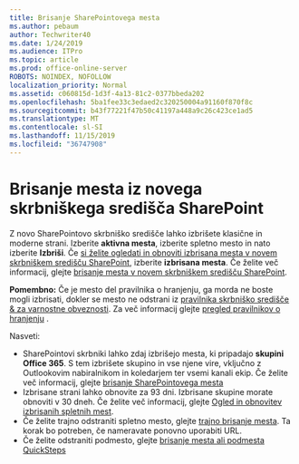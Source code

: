 ```yaml
---
title: Brisanje SharePointovega mesta
ms.author: pebaum
author: Techwriter40
ms.date: 1/24/2019
ms.audience: ITPro
ms.topic: article
ms.prod: office-online-server
ROBOTS: NOINDEX, NOFOLLOW
localization_priority: Normal
ms.assetid: c060815d-1d3f-4a13-81c2-0377bbeda202
ms.openlocfilehash: 5ba1fee33c3edaed2c320250004a91160f870f8c
ms.sourcegitcommit: b43f77221f47b50c41197a448a9c26c423ce1ad5
ms.translationtype: MT
ms.contentlocale: sl-SI
ms.lasthandoff: 11/15/2019
ms.locfileid: "36747908"
---
```

# <a name="delete-a-site-from-the-new-sharepoint-admin-center"></a>Brisanje mesta iz novega skrbniškega središča SharePoint

Z novo SharePointovo skrbniško središče lahko izbrišete klasične in moderne strani. Izberite **aktivna mesta**, izberite spletno mesto in nato izberite **Izbriši**. Če [si želite ogledati in obnoviti izbrisana mesta v novem skrbniškem središču SharePoint](https://docs.microsoft.com/sharepoint/view-and-restore-deleted-sites-in-new-admin-center), izberite **izbrisana mesta**. Če želite več informacij, glejte [brisanje mesta v novem skrbniškem središču SharePoint](https://docs.microsoft.com/sharepoint/delete-site-collection#delete-a-site-in-the-new-sharepoint-admin-center).

**Pomembno:** Če je mesto del pravilnika o hranjenju, ga morda ne boste mogli izbrisati, dokler se mesto ne odstrani iz [pravilnika skrbniško središče &amp; za varnostne obveznosti](https://protection.office.com/?rfr=AdminCenter#/homepage). Za več informacij glejte [pregled pravilnikov o hranjenju](https://docs.microsoft.com/office365/securitycompliance/retention-policies#content-in-onedrive-accounts-and-sharepoint-sites) . 

Nasveti:
- SharePointovi skrbniki lahko zdaj izbrišejo mesta, ki pripadajo **skupini Office 365**. S tem izbrišete skupino in vse njene vire, vključno z Outlookovim nabiralnikom in koledarjem ter vsemi kanali ekip. Če želite več informacij, glejte [brisanje SharePointovega mesta](https://docs.microsoft.com/sharepoint/manage-sites-in-new-admin-center#delete-a-site)
- Izbrisane strani lahko obnovite za 93 dni. Izbrisane skupine morate obnoviti v 30 dneh. Če želite več informacij, glejte [Ogled in obnovitev izbrisanih spletnih mest](https://docs.microsoft.com/sharepoint/view-and-restore-deleted-sites-in-new-admin-center).
- Če želite trajno odstraniti spletno mesto, glejte [trajno brisanje mesta](https://docs.microsoft.com/sharepoint/delete-site-collection#permanently-delete-a-site). Ta korak bo potreben, če nameravate ponovno uporabiti URL. 
- Če želite odstraniti podmesto, glejte [brisanje mesta ali podmesta QuickSteps](https://support.office.com/article/Delete-a-SharePoint-site-or-subsite-bc37b743-0cef-475e-9a8c-8fc4d40179fb#__bkmkshortcut)
